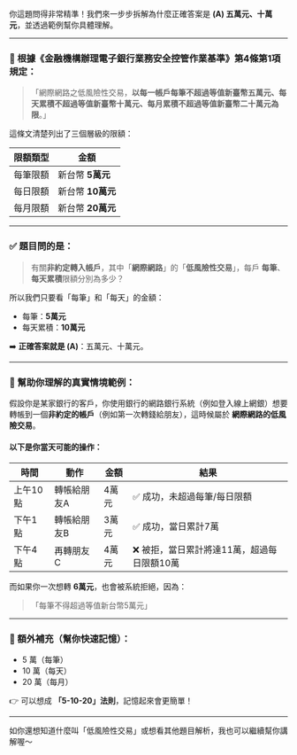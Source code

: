 你這題問得非常精準！我們來一步步拆解為什麼正確答案是 **(A) 五萬元、十萬元**，並透過範例幫你具體理解。

---

### 📘 根據《金融機構辦理電子銀行業務安全控管作業基準》第4條第1項規定：

> 「網際網路之低風險性交易，**以每一帳戶每筆不超過等值新臺幣五萬元、每天累積不超過等值新臺幣十萬元、每月累積不超過等值新臺幣二十萬元為限**。」

這條文清楚列出了三個層級的限額：

| 限額類型 | 金額 |
|----------|------|
| 每筆限額 | 新台幣 **5萬元** |
| 每日限額 | 新台幣 **10萬元** |
| 每月限額 | 新台幣 **20萬元** |

---

### ✅ 題目問的是：

> 有關**非約定轉入帳戶**，其中「**網際網路**」的「**低風險性交易**」，每戶 **每筆**、**每天累積**限額分別為多少？

所以我們只要看「每筆」和「每天」的金額：

- 每筆：**5萬元**
- 每天累積：**10萬元**

➡️ **正確答案就是 (A)**：五萬元、十萬元。

---

### 🧠 幫助你理解的真實情境範例：

假設你是某家銀行的客戶，你使用銀行的網路銀行系統（例如登入線上網銀）想要轉帳到一個**非約定的帳戶**（例如第一次轉錢給朋友），這時候屬於 **網際網路的低風險交易**。

#### 以下是你當天可能的操作：

| 時間 | 動作 | 金額 | 結果 |
|------|------|------|------|
| 上午10點 | 轉帳給朋友A | 4萬元 | ✅ 成功，未超過每筆/每日限額 |
| 下午1點 | 轉帳給朋友B | 3萬元 | ✅ 成功，當日累計7萬 |
| 下午4點 | 再轉朋友C | 4萬元 | ❌ 被拒，當日累計將達11萬，超過每日限額10萬 |

而如果你一次想轉 **6萬元**，也會被系統拒絕，因為：

> 「每筆不得超過等值新台幣5萬元」

---

### 📌 額外補充（幫你快速記憶）：

- 5 萬（每筆）
- 10 萬（每天）
- 20 萬（每月）

👉 可以想成 **「5-10-20」法則**，記憶起來會更簡單！

---

如你還想知道什麼叫「低風險性交易」或想看其他題目解析，我也可以繼續幫你講解喔～